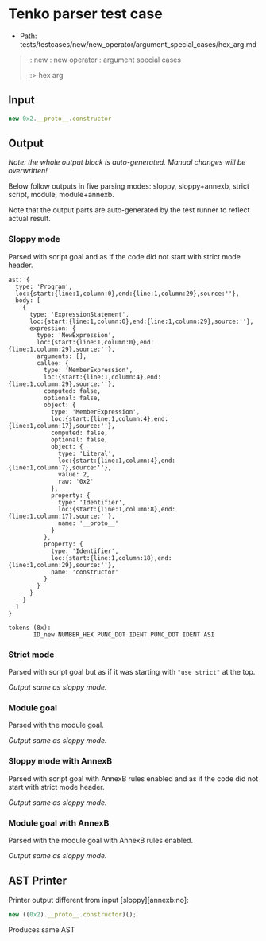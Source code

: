 # Tenko parser test case

- Path: tests/testcases/new/new_operator/argument_special_cases/hex_arg.md

> :: new : new operator : argument special cases
>
> ::> hex arg

## Input

`````js
new 0x2.__proto__.constructor
`````

## Output

_Note: the whole output block is auto-generated. Manual changes will be overwritten!_

Below follow outputs in five parsing modes: sloppy, sloppy+annexb, strict script, module, module+annexb.

Note that the output parts are auto-generated by the test runner to reflect actual result.

### Sloppy mode

Parsed with script goal and as if the code did not start with strict mode header.

`````
ast: {
  type: 'Program',
  loc:{start:{line:1,column:0},end:{line:1,column:29},source:''},
  body: [
    {
      type: 'ExpressionStatement',
      loc:{start:{line:1,column:0},end:{line:1,column:29},source:''},
      expression: {
        type: 'NewExpression',
        loc:{start:{line:1,column:0},end:{line:1,column:29},source:''},
        arguments: [],
        callee: {
          type: 'MemberExpression',
          loc:{start:{line:1,column:4},end:{line:1,column:29},source:''},
          computed: false,
          optional: false,
          object: {
            type: 'MemberExpression',
            loc:{start:{line:1,column:4},end:{line:1,column:17},source:''},
            computed: false,
            optional: false,
            object: {
              type: 'Literal',
              loc:{start:{line:1,column:4},end:{line:1,column:7},source:''},
              value: 2,
              raw: '0x2'
            },
            property: {
              type: 'Identifier',
              loc:{start:{line:1,column:8},end:{line:1,column:17},source:''},
              name: '__proto__'
            }
          },
          property: {
            type: 'Identifier',
            loc:{start:{line:1,column:18},end:{line:1,column:29},source:''},
            name: 'constructor'
          }
        }
      }
    }
  ]
}

tokens (8x):
       ID_new NUMBER_HEX PUNC_DOT IDENT PUNC_DOT IDENT ASI
`````

### Strict mode

Parsed with script goal but as if it was starting with `"use strict"` at the top.

_Output same as sloppy mode._

### Module goal

Parsed with the module goal.

_Output same as sloppy mode._

### Sloppy mode with AnnexB

Parsed with script goal with AnnexB rules enabled and as if the code did not start with strict mode header.

_Output same as sloppy mode._

### Module goal with AnnexB

Parsed with the module goal with AnnexB rules enabled.

_Output same as sloppy mode._

## AST Printer

Printer output different from input [sloppy][annexb:no]:

````js
new ((0x2).__proto__.constructor)();
````

Produces same AST
